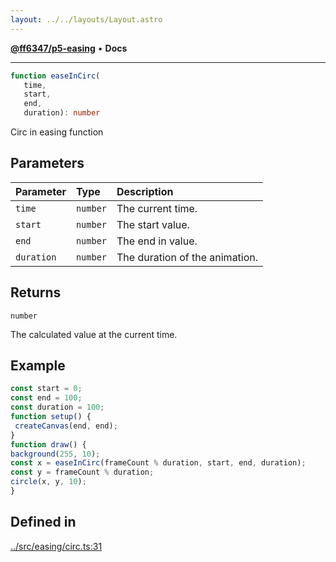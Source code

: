 ```yaml
---
layout: ../../layouts/Layout.astro
---
```


[**@ff6347/p5-easing**](README.md) • **Docs**

***

```ts
function easeInCirc(
   time, 
   start, 
   end, 
   duration): number
```

Circ in easing function

## Parameters

| Parameter | Type | Description |
| :------ | :------ | :------ |
| `time` | `number` | The current time. |
| `start` | `number` | The start value. |
| `end` | `number` | The end in value. |
| `duration` | `number` | The duration of the animation. |

## Returns

`number`

The calculated value at the current time.

## Example

```ts
const start = 0;
const end = 100;
const duration = 100;
function setup() {
 createCanvas(end, end);
}
function draw() {
background(255, 10);
const x = easeInCirc(frameCount % duration, start, end, duration);
const y = frameCount % duration;
circle(x, y, 10);
}
```

## Defined in

[../src/easing/circ.ts:31](https://github.com/ff6347/p5-easing/blob/7e0a9fff511aefc237e917cc4b77c9211f7bfc19/src/easing/circ.ts#L31)
